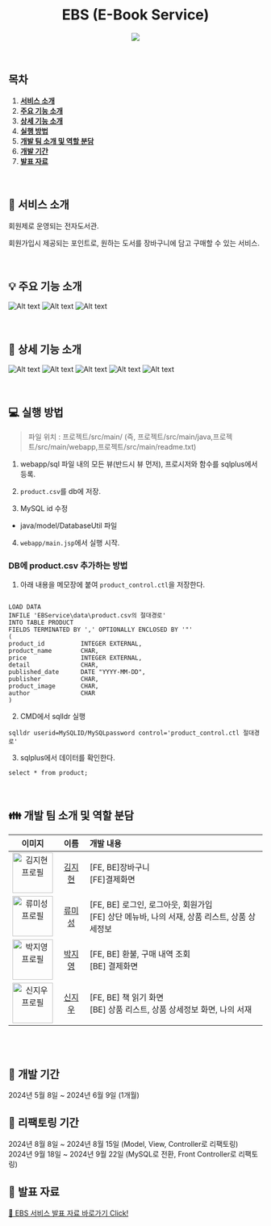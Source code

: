 <div align="center">

# EBS (E-Book Service)

![](webapp/data/src/logo.png)

</div>

<br/>

## 목차

1. [**서비스 소개**](#1)
2. [**주요 기능 소개**](#2)
3. [**상세 기능 소개**](#3)
4. [**실행 방법**](#4)
5. [**개발 팀 소개 및 역할 분담**](#5)
6. [**개발 기간**](#6)
7. [**발표 자료**](#7)

<br/>

<div id="1"></div>

## 🔎 서비스 소개

회원제로 운영되는 전자도서관.

회원가입시 제공되는 포인트로, 원하는 도서를 장바구니에 담고 구매할 수 있는 서비스.

<br/>

<div id="2"></div>

## 💡 주요 기능 소개

![Alt text](/readme_assets/6.png)
![Alt text](/readme_assets/7.png)
![Alt text](/readme_assets/8.png)

<br/>

<div id="3"></div>

## 🌟 상세 기능 소개

![Alt text](/readme_assets/10.png)
![Alt text](/readme_assets/11.png)
![Alt text](/readme_assets/12.png)
![Alt text](/readme_assets/13.png)
![Alt text](/readme_assets/14.png)

<br/>

<div id="4"></div>

## 💻 실행 방법

> 파일 위치 : 프로젝트/src/main/
> (즉, 프로젝트/src/main/java,프로젝트/src/main/webapp,프로젝트/src/main/readme.txt)

1. webapp/sql 파일 내의 모든 뷰(반드시 뷰 먼저), 프로시저와 함수를 sqlplus에서 등록.

2. `product.csv`를 db에 저장.

3.  MySQL id 수정
- java/model/DatabaseUtil 파일

4. `webapp/main.jsp`에서 실행 시작.

### DB에 product.csv 추가하는 방법

1. 아래 내용을 메모장에 붙여 `product_control.ctl`을 저장한다.

```

LOAD DATA
INFILE 'EBService\data\product.csv의 절대경로'
INTO TABLE PRODUCT
FIELDS TERMINATED BY ',' OPTIONALLY ENCLOSED BY '"'
(
product_id          INTEGER EXTERNAL,
product_name        CHAR,
price               INTEGER EXTERNAL,
detail              CHAR,
published_date      DATE "YYYY-MM-DD",
publisher           CHAR,
product_image       CHAR,
author              CHAR
)
```

2. CMD에서 sqlldr 실행

```
sqlldr userid=MySQLID/MySQLpassword control='product_control.ctl 절대경로'
```

3. sqlplus에서 데이터를 확인한다.

```
select * from product;
```

<br />

<div id="5"></div>

## 👪 개발 팀 소개 및 역할 분담

|                                               이미지                                                |                                           이름                                           | 개발 내용                                                                                        |
| :-------------------------------------------------------------------------------------------------: | :--------------------------------------------------------------------------------------: | :----------------------------------------------------------------------------------------------- |
| <img src="https://avatars.githubusercontent.com/u/79428775?v=4" alt="김지현 프로필" width="80px"/>  |   <a href="https://github.com/jh-01" target="_blank">김지현<br></a>    | [FE, BE]장바구니 <br> [FE]결제화면                                                               |
| <img src="https://avatars.githubusercontent.com/u/128569095?v=4" alt="류미성 프로필" width="80px"/> | <a href="https://github.com/misung-dev" target="_blank">류미성<br></a> | [FE, BE] 로그인, 로그아웃, 회원가입 <br> [FE] 상단 메뉴바, 나의 서재, 상품 리스트, 상품 상세정보 |
| <img src="https://avatars.githubusercontent.com/u/69078515?v=4" alt="박지영 프로필" width="80px"/>  |      <a href="https://github.com/pjy2163" target="_blank">박지영<br></a>       | [FE, BE] 환불, 구매 내역 조회<br> [BE] 결제화면                                                  |
| <img src="https://avatars.githubusercontent.com/u/65654552?v=4" alt="신지우 프로필" width="80px"/>  |  <a href="https://github.com/shinjw01" target="_blank">신지우<br></a>  | [FE, BE] 책 읽기 화면 <br> [BE] 상품 리스트, 상품 상세정보 화면, 나의 서재                       |

<br />

<br />

<div id="6"></div>

## 📅 개발 기간

2024년 5월 8일 ~ 2024년 6월 9일 (1개월)

## 📅 리팩토링 기간

2024년 8월 8일 ~ 2024년 8월 15일  (Model, View, Controller로 리팩토링)
<br />
2024년 9월 18일 ~ 2024년 9월 22일 (MySQL로 전환, Front Controller로 리팩토링)
<br />

<div id="7"></div>

## 📢 발표 자료

[🔗 EBS 서비스 발표 자료 바로가기 Click!](https://www.canva.com/design/DAGHifCc_F4/9kDUJ__Vsw6sAw0BWUrptA/edit?utm_content=DAGHifCc_F4&utm_campaign=designshare&utm_medium=link2&utm_source=sharebutton)
